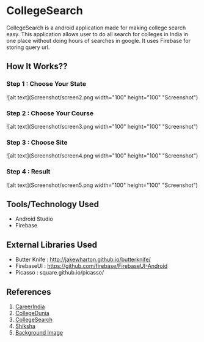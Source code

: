 # CollegeSearch

CollegeSearch is a android application made for making college search easy. This application allows user to do all search for
colleges in India in one place without doing hours of searches in google. It uses Firebase for storing query url.

## How It Works??

### Step 1 : Choose Your State 
![alt text](Screenshot/screen2.png width="100" height="100" "Screenshot")

### Step 2 : Choose Your Course
![alt text](Screenshot/screen3.png width="100" height="100" "Screenshot")


### Step 3 : Choose Site
![alt text](Screenshot/screen4.png width="100" height="100" "Screenshot")


### Step 4 : Result
![alt text](Screenshot/screen5.png width="100" height="100" "Screenshot")


## Tools/Technology Used
  
  * Android Studio
  * Firebase 
    
## External Libraries Used
   
  * Butter Knife : http://jakewharton.github.io/butterknife/
  * FirebaseUI : https://github.com/firebase/FirebaseUI-Android
  * Picasso : square.github.io/picasso/
   
## References

  1. [CareerIndia](https://www.careerindia.com) 
  2. [CollegeDunia](https://collegedunia.com)
  3. [CollegeSearch](https://www.collegesearch.in)
  4. [Shiksha](https://www.shiksha.com)
  5. [Background Image](https://wall.alphacoders.com/big.php?i=480421)
 
           

